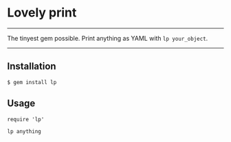 Lovely print
==================================================

---

The tinyest gem possible. Print anything as YAML with `lp your_object`.

---

Installation
--------------------------------------------------

    $ gem install lp



Usage
--------------------------------------------------

```
require 'lp'

lp anything
```
